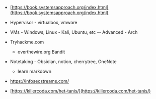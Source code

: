 - [https://book.systemsapproach.org/index.html](https://book.systemsapproach.org/index.html)
- Hypervisor - virtualbox, vmware
- VMs - Windows, Linux - Kali, Ubuntu, etc  -- Advanced - Arch
- Tryhackme.com
	- overthewire.org Bandit

- Notetaking - Obsidian, notion, cherrytree, OneNote
	- learn markdown

- https://infosecstreams.com/
- [https://killercoda.com/het-tanis/](https://killercoda.com/het-tanis/)